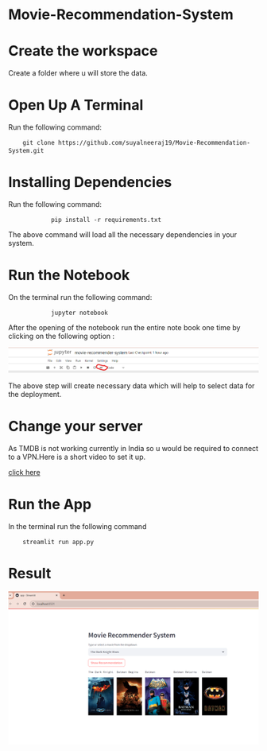 # Movie-Recommendation-System

# Create the workspace

Create a folder where u will store the data.

# Open Up A Terminal

Run the following command:

        git clone https://github.com/suyalneeraj19/Movie-Recommendation-System.git

# Installing Dependencies

Run the following command:

                pip install -r requirements.txt

The above command will load all the necessary dependencies in your system.

# Run the Notebook

On the terminal run the following command:
        
                jupyter notebook

After the opening of the notebook run the entire note book one time by clicking on the following option :

![Getting Started](./image1.png)

The above step will create necessary data which will help to select data for the deployment.

# Change your server 

As TMDB is not working currently in India so u would be required to connect to a VPN.Here is a short video to set it up.

[click here](https://www.youtube.com/watch?v=XxWR-iMqpig)

# Run the App

In the terminal run the following command

        streamlit run app.py

# Result

![Getting Started](./image2.png)




